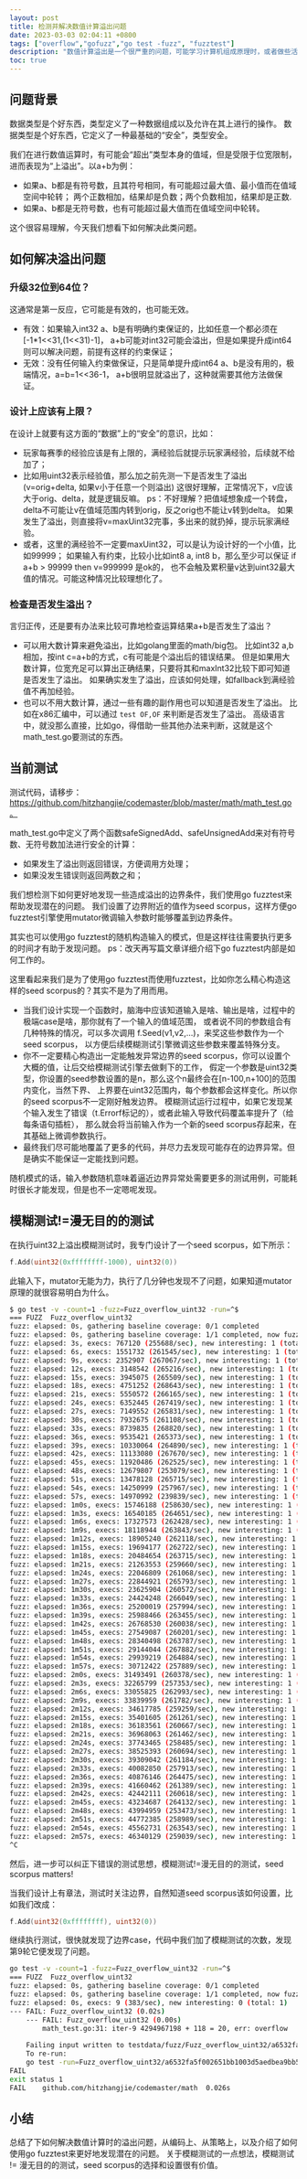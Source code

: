 ```yaml
---
layout: post
title: 检测并解决数值计算溢出问题
date: 2023-03-03 02:04:11 +0800
tags: ["overflow","gofuzz","go test -fuzz", "fuzztest"]
description: "数值计算溢出是一个很严重的问题，可能学习计算机组成原理时，或者做些活动类的与金币、钱、经验值等相关的项目时，会特别注意一下。在普通业务服务代码中比较少见到处理类似问题的实践，当然它不一定引发错误……近期项目中遇到了这类问题，也趁机总结一下。"
toc: true
---
```


## 问题背景

数据类型是个好东西，类型定义了一种数据组成以及允许在其上进行的操作。
数据类型是个好东西，它定义了一种最基础的“安全”，类型安全。

我们在进行数值运算时，有可能会“超出”类型本身的值域，但是受限于位宽限制，进而表现为“上溢出”。以a+b为例：

- 如果a、b都是有符号数，且其符号相同，有可能超过最大值、最小值而在值域空间中轮转；
  两个正数相加，结果却是负数；两个负数相加，结果却是正数.
- 如果a、b都是无符号数，也有可能超过最大值而在值域空间中轮转。

这个很容易理解，今天我们想看下如何解决此类问题。

## 如何解决溢出问题

### 升级32位到64位？

这通常是第一反应，它可能是有效的，也可能无效。
- 有效：如果输入int32 a、b是有明确约束保证的，比如任意一个都必须在[-1*1<<31,(1<<31)-1]，
       a+b可能对int32可能会溢出，但是如果提升成int64则可以解决问题，前提有这样的约束保证；
- 无效：没有任何输入约束做保证，只是简单提升成int64 a、b是没有用的，极端情况，a=b=1<<36-1，
       a+b很明显就溢出了，这种就需要其他方法做保证。

### 设计上应该有上限？

在设计上就要有这方面的“数据”上的“安全”的意识，比如：
- 玩家每赛季的经验应该是有上限的，满经验后就提示玩家满经验，后续就不给加了；
- 比如用uint32表示经验值，那么加之前先测一下是否发生了溢出(v=orig+delta, 如果v小于任意一个则溢出)
  这很好理解，正常情况下，v应该大于orig、delta，就是逻辑反嘛。
  ps：不好理解？把值域想象成一个转盘，delta不可能让v在值域范围内转到orig，反之orig也不能让v转到delta。
  如果发生了溢出，则直接将v=maxUint32完事，多出来的就扔掉，提示玩家满经验。
- 或者，这里的满经验不一定要maxUint32，可以是认为设计好的一个小值，比如99999；
  如果输入有约束，比较小比如int8 a, int8 b，那么至少可以保证 if a+b > 99999 then v=999999 是ok的，
  也不会触及累积量v达到uint32最大值的情况。可能这种情况比较理想化了。

### 检查是否发生溢出？

言归正传，还是要有办法来比较可靠地检查运算结果a+b是否发生了溢出？

- 可以用大数计算来避免溢出，比如golang里面的math/big包。
  比如int32 a,b相加，按int c=a+b的方式，c有可能是个溢出后的错误结果。
  但是如果用大数计算，位宽充足可以算出正确结果，只要将其和maxInt32比较下即可知道是否发生了溢出。
  如果确实发生了溢出，应该如何处理，如fallback到满经验值不再加经验。
- 也可以不用大数计算，通过一些有趣的副作用也可以知道是否发生了溢出。
  比如在x86汇编中，可以通过 `test OF,OF` 来判断是否发生了溢出。
  高级语言中，就没那么直接，比如go，得借助一些其他办法来判断，这就是这个math_test.go要测试的东西。

## 当前测试

测试代码，请移步：https://github.com/hitzhangjie/codemaster/blob/master/math/math_test.go。

math_test.go中定义了两个函数safeSignedAdd、safeUnsignedAdd来对有符号数、无符号数加法进行安全的计算：
- 如果发生了溢出则返回错误，方便调用方处理；
- 如果没发生错误则返回两数之和；

我们想检测下如何更好地发现一些造成溢出的边界条件，我们使用go fuzztest来帮助发现潜在的问题。
我们设置了边界附近的值作为seed scorpus，这样方便go fuzztest引擎使用mutator微调输入参数时能够覆盖到边界条件。

其实也可以使用go fuzztest的随机构造输入的模式，但是这样往往需要执行更多的时间才有助于发现问题。
ps：改天再写篇文章详细介绍下go fuzztest内部是如何工作的。

这里看起来我们是为了使用go fuzztest而使用fuzztest，比如你怎么精心构造这样的seed scorpus的？其实不是为了用而用。
- 当我们设计实现一个函数时，脑海中应该知道输入是啥、输出是啥，过程中的极端case是啥，那你就有了一个输入的值域范围，
  或者说不同的参数组合有几种特殊的情况，可以多次调用 f.Seed(v1,v2,...)，来奖这些参数作为一个seed scorpus，
  以方便后续模糊测试引擎微调这些参数来覆盖特殊分支。
- 你不一定要精心构造出一定能触发异常边界的seed scorpus，你可以设置个大概的值，让后交给模糊测试引擎去做剩下的工作，
  假定一个参数是uint32类型，你设置的seed参数设置的是n，那么这个n最终会在[n-100,n+100]的范围内变化，当然下界、
  上界要在uint32范围内，每个参数都会这样变化。所以你的seed scorpus不一定刚好触发边界。
  模糊测试运行过程中，如果它发现某个输入发生了错误（t.Errorf标记的），或者此输入导致代码覆盖率提升了（给每条语句插桩），
  那么就会将当前输入作为一个新的seed scorpus存起来，在其基础上微调参数执行。
- 最终我们尽可能地覆盖了更多的代码，并尽力去发现可能存在的边界异常。但是确实不能保证一定能找到问题。

随机模式的话，输入参数随机意味着逼近边界异常处需要更多的测试用例，可能耗时很长才能发现，但是也不一定嗯呢发现。

## 模糊测试!=漫无目的的测试

在执行uint32上溢出模糊测试时，我专门设计了一个seed scorpus，如下所示：

```go
f.Add(uint32(0xffffffff-1000), uint32(0))
```

此输入下，mutator无能为力，执行了几分钟也发现不了问题，如果知道mutator原理的就很容易明白为什么。

```bash
$ go test -v -count=1 -fuzz=Fuzz_overflow_uint32 -run=^$
=== FUZZ  Fuzz_overflow_uint32
fuzz: elapsed: 0s, gathering baseline coverage: 0/1 completed
fuzz: elapsed: 0s, gathering baseline coverage: 1/1 completed, now fuzzing with 16 workers
fuzz: elapsed: 3s, execs: 767120 (255688/sec), new interesting: 1 (total: 2)
fuzz: elapsed: 6s, execs: 1551732 (261545/sec), new interesting: 1 (total: 2)
fuzz: elapsed: 9s, execs: 2352907 (267067/sec), new interesting: 1 (total: 2)
fuzz: elapsed: 12s, execs: 3148542 (265216/sec), new interesting: 1 (total: 2)
fuzz: elapsed: 15s, execs: 3945075 (265509/sec), new interesting: 1 (total: 2)
fuzz: elapsed: 18s, execs: 4751252 (268643/sec), new interesting: 1 (total: 2)
fuzz: elapsed: 21s, execs: 5550572 (266165/sec), new interesting: 1 (total: 2)
fuzz: elapsed: 24s, execs: 6352445 (267419/sec), new interesting: 1 (total: 2)
fuzz: elapsed: 27s, execs: 7149552 (265831/sec), new interesting: 1 (total: 2)
fuzz: elapsed: 30s, execs: 7932675 (261108/sec), new interesting: 1 (total: 2)
fuzz: elapsed: 33s, execs: 8739835 (268820/sec), new interesting: 1 (total: 2)
fuzz: elapsed: 36s, execs: 9535421 (265373/sec), new interesting: 1 (total: 2)
fuzz: elapsed: 39s, execs: 10330064 (264890/sec), new interesting: 1 (total: 2)
fuzz: elapsed: 42s, execs: 11133080 (267670/sec), new interesting: 1 (total: 2)
fuzz: elapsed: 45s, execs: 11920486 (262525/sec), new interesting: 1 (total: 2)
fuzz: elapsed: 48s, execs: 12679807 (253079/sec), new interesting: 1 (total: 2)
fuzz: elapsed: 51s, execs: 13478128 (265715/sec), new interesting: 1 (total: 2)
fuzz: elapsed: 54s, execs: 14250999 (257967/sec), new interesting: 1 (total: 2)
fuzz: elapsed: 57s, execs: 14970992 (239839/sec), new interesting: 1 (total: 2)
fuzz: elapsed: 1m0s, execs: 15746188 (258630/sec), new interesting: 1 (total: 2)
fuzz: elapsed: 1m3s, execs: 16540185 (264651/sec), new interesting: 1 (total: 2)
fuzz: elapsed: 1m6s, execs: 17327573 (262428/sec), new interesting: 1 (total: 2)
fuzz: elapsed: 1m9s, execs: 18118944 (263843/sec), new interesting: 1 (total: 2)
fuzz: elapsed: 1m12s, execs: 18905240 (262118/sec), new interesting: 1 (total: 2)
fuzz: elapsed: 1m15s, execs: 19694177 (262722/sec), new interesting: 1 (total: 2)
fuzz: elapsed: 1m18s, execs: 20484654 (263715/sec), new interesting: 1 (total: 2)
fuzz: elapsed: 1m21s, execs: 21263553 (259660/sec), new interesting: 1 (total: 2)
fuzz: elapsed: 1m24s, execs: 22046809 (261068/sec), new interesting: 1 (total: 2)
fuzz: elapsed: 1m27s, execs: 22844921 (265793/sec), new interesting: 1 (total: 2)
fuzz: elapsed: 1m30s, execs: 23625904 (260572/sec), new interesting: 1 (total: 2)
fuzz: elapsed: 1m33s, execs: 24424248 (266049/sec), new interesting: 1 (total: 2)
fuzz: elapsed: 1m36s, execs: 25200019 (257994/sec), new interesting: 1 (total: 2)
fuzz: elapsed: 1m39s, execs: 25988466 (263455/sec), new interesting: 1 (total: 2)
fuzz: elapsed: 1m42s, execs: 26768530 (260038/sec), new interesting: 1 (total: 2)
fuzz: elapsed: 1m45s, execs: 27549087 (260201/sec), new interesting: 1 (total: 2)
fuzz: elapsed: 1m48s, execs: 28340498 (263787/sec), new interesting: 1 (total: 2)
fuzz: elapsed: 1m51s, execs: 29144044 (267882/sec), new interesting: 1 (total: 2)
fuzz: elapsed: 1m54s, execs: 29939219 (264884/sec), new interesting: 1 (total: 2)
fuzz: elapsed: 1m57s, execs: 30712422 (257889/sec), new interesting: 1 (total: 2)
fuzz: elapsed: 2m0s, execs: 31493491 (260378/sec), new interesting: 1 (total: 2)
fuzz: elapsed: 2m3s, execs: 32265799 (257353/sec), new interesting: 1 (total: 2)
fuzz: elapsed: 2m6s, execs: 33055825 (262993/sec), new interesting: 1 (total: 2)
fuzz: elapsed: 2m9s, execs: 33839959 (261782/sec), new interesting: 1 (total: 2)
fuzz: elapsed: 2m12s, execs: 34617785 (259259/sec), new interesting: 1 (total: 2)
fuzz: elapsed: 2m15s, execs: 35401605 (261261/sec), new interesting: 1 (total: 2)
fuzz: elapsed: 2m18s, execs: 36183561 (260667/sec), new interesting: 1 (total: 2)
fuzz: elapsed: 2m21s, execs: 36968063 (261462/sec), new interesting: 1 (total: 2)
fuzz: elapsed: 2m24s, execs: 37743465 (258485/sec), new interesting: 1 (total: 2)
fuzz: elapsed: 2m27s, execs: 38525393 (260694/sec), new interesting: 1 (total: 2)
fuzz: elapsed: 2m30s, execs: 39309042 (261184/sec), new interesting: 1 (total: 2)
fuzz: elapsed: 2m33s, execs: 40082850 (257913/sec), new interesting: 1 (total: 2)
fuzz: elapsed: 2m36s, execs: 40876146 (264475/sec), new interesting: 1 (total: 2)
fuzz: elapsed: 2m39s, execs: 41660462 (261389/sec), new interesting: 1 (total: 2)
fuzz: elapsed: 2m42s, execs: 42442111 (260618/sec), new interesting: 1 (total: 2)
fuzz: elapsed: 2m45s, execs: 43234687 (264132/sec), new interesting: 1 (total: 2)
fuzz: elapsed: 2m48s, execs: 43994959 (253473/sec), new interesting: 1 (total: 2)
fuzz: elapsed: 2m51s, execs: 44772385 (258989/sec), new interesting: 1 (total: 2)
fuzz: elapsed: 2m54s, execs: 45562731 (263543/sec), new interesting: 1 (total: 2)
fuzz: elapsed: 2m57s, execs: 46340129 (259039/sec), new interesting: 1 (total: 2)
^C

```

然后，进一步可以纠正下错误的测试思想，模糊测试!=漫无目的的测试，seed scorpus matters!

当我们设计上有章法，测试时关注边界，自然知道seed scorpus该如何设置，比如我们改成：

```go
f.Add(uint32(0xffffffff), uint32(0))
```

继续执行测试，很快就发现了边界case，代码中我们加了模糊测试的次数，发现第9轮它便发现了问题。

```bash
go test -v -count=1 -fuzz=Fuzz_overflow_uint32 -run=^$
=== FUZZ  Fuzz_overflow_uint32
fuzz: elapsed: 0s, gathering baseline coverage: 0/1 completed
fuzz: elapsed: 0s, gathering baseline coverage: 1/1 completed, now fuzzing with 16 workers
fuzz: elapsed: 0s, execs: 9 (383/sec), new interesting: 0 (total: 1)
--- FAIL: Fuzz_overflow_uint32 (0.02s)
    --- FAIL: Fuzz_overflow_uint32 (0.00s)
        math_test.go:31: iter-9 4294967198 + 118 = 20, err: overflow
    
    Failing input written to testdata/fuzz/Fuzz_overflow_uint32/a6532fa5f002651bb1003d5aedbea9bb5716a6d2a8fe7afff0b5252599a6d59b
    To re-run:
    go test -run=Fuzz_overflow_uint32/a6532fa5f002651bb1003d5aedbea9bb5716a6d2a8fe7afff0b5252599a6d59b
FAIL
exit status 1
FAIL    github.com/hitzhangjie/codemaster/math  0.026s
```

## 小结

总结了下如何解决数值计算时的溢出问题，从编码上、从策略上，以及介绍了如何使用go fuzztest来更好地发现潜在的问题。
关于模糊测试的一点想法，模糊测试 != 漫无目的的测试，seed scorpus的选择和设置很有价值。